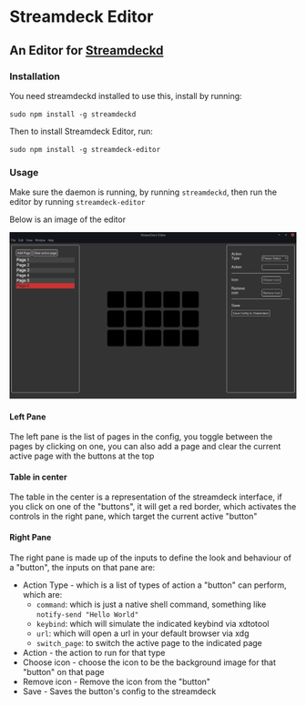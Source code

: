 # Streamdeck Editor
## An Editor for [Streamdeckd](https://npmjs.com/package/streamdeckd)

### Installation

You need streamdeckd installed to use this, install by running:

`sudo npm install -g streamdeckd`

Then to install Streamdeck Editor, run:

`sudo npm install -g streamdeck-editor`

### Usage

Make sure the daemon is running, by running `streamdeckd`, then run the editor by running `streamdeck-editor`

Below is an image of the editor

![Editor](docs/editor.png)

#### Left Pane

The left pane is the list of pages in the config, you toggle between the pages by clicking on one,
you can also add a page and clear the current active page with the buttons at the top

#### Table in center 

The table in the center is a representation of the streamdeck interface, if you click on one of the "buttons",
it will get a red border, which activates the controls in the right pane, which target the current active "button"

#### Right Pane

The right pane is made up of the inputs to define the look and behaviour of a "button", the inputs on that pane are:

- Action Type - which is a list of types of action a "button" can perform, which are:
    - `command`: which is just a native shell command, something like `notify-send "Hello World"`
    - `keybind`: which will simulate the indicated keybind via xdtotool
    - `url`: which will open a url in your default browser via xdg
    - `switch_page`: to switch the active page to the indicated page
- Action - the action to run for that type
- Choose icon - choose the icon to be the background image for that "button" on that page
- Remove icon - Remove the icon from the "button"
- Save - Saves the button's config to the streamdeck